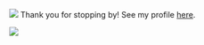 [![](https://komarev.com/ghpvc/?username=akihironitta&color=orange&label=visitors)](https://github.com/antonkomarev/github-profile-views-counter) Thank you for stopping by! See my profile [here](https://github.com/sponsors/akihironitta/).

<a href="https://github.com/anuraghazra/github-readme-stats">
  <img align="center" src="https://github-readme-stats.vercel.app/api?username=akihironitta&count_private=true&show_icons=true&include_all_commits=true&title_color=FFA500&icon_color=FFA500&text_color=555555" />
</a>
